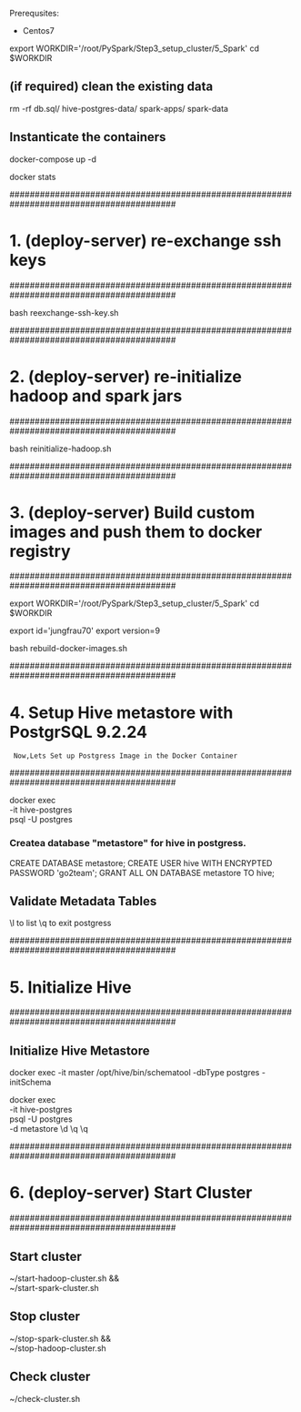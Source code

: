 Prerequsites:
- Centos7

export WORKDIR='/root/PySpark/Step3_setup_cluster/5_Spark'
cd $WORKDIR

## (if required) clean the existing data
rm -rf db.sql/ hive-postgres-data/ spark-apps/ spark-data


## Instanticate the containers
docker-compose up -d

docker stats

#########################################################################################
# 1. (deploy-server) re-exchange ssh keys
#########################################################################################

bash reexchange-ssh-key.sh


#########################################################################################
# 2. (deploy-server) re-initialize hadoop and spark jars
#########################################################################################

bash reinitialize-hadoop.sh


#########################################################################################
# 3. (deploy-server) Build custom images and push them to docker registry
#########################################################################################

export WORKDIR='/root/PySpark/Step3_setup_cluster/5_Spark'
cd $WORKDIR

export id='jungfrau70'
export version=9

bash rebuild-docker-images.sh


#########################################################################################
# 4. Setup Hive metastore with PostgrSQL 9.2.24
     Now,Lets Set up Postgress Image in the Docker Container
#########################################################################################

docker exec \
    -it hive-postgres \
    psql -U postgres
	
### Createa database "metastore" for hive in postgress.
CREATE DATABASE metastore;
CREATE USER hive WITH ENCRYPTED PASSWORD 'go2team';
GRANT ALL ON DATABASE metastore TO hive;	

## Validate Metadata Tables
\l to list
\q to exit postgress


#########################################################################################
# 5. Initialize Hive
#########################################################################################
## Initialize Hive Metastore
docker exec -it master /opt/hive/bin/schematool -dbType postgres -initSchema

docker exec \
    -it hive-postgres \
    psql -U postgres \
    -d metastore
\d
\q
\q

#########################################################################################
# 6. (deploy-server) Start Cluster
#########################################################################################

## Start cluster
~/start-hadoop-cluster.sh && \
~/start-spark-cluster.sh

## Stop cluster
~/stop-spark-cluster.sh && \
~/stop-hadoop-cluster.sh

## Check cluster
~/check-cluster.sh
